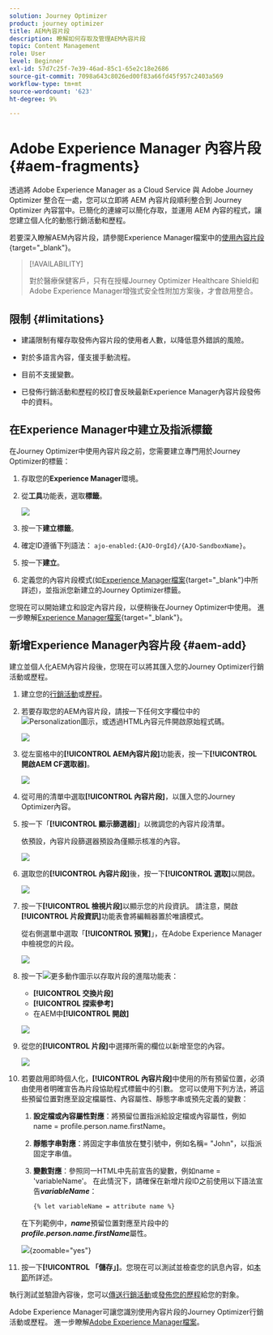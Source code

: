 ```yaml
---
solution: Journey Optimizer
product: journey optimizer
title: AEM內容片段
description: 瞭解如何存取及管理AEM內容片段
topic: Content Management
role: User
level: Beginner
exl-id: 57d7c25f-7e39-46ad-85c1-65e2c18e2686
source-git-commit: 7098a643c8026ed00f83a66fd45f957c2403a569
workflow-type: tm+mt
source-wordcount: '623'
ht-degree: 9%

---
```


# Adobe Experience Manager 內容片段 {#aem-fragments}

透過將 Adobe Experience Manager as a Cloud Service 與 Adobe Journey Optimizer 整合在一處，您可以立即將 AEM 內容片段順利整合到 Journey Optimizer 內容當中。已簡化的連線可以簡化存取，並運用 AEM 內容的程式，讓您建立個人化的動態行銷活動和歷程。

若要深入瞭解AEM內容片段，請參閱Experience Manager檔案中的[使用內容片段](https://experienceleague.adobe.com/en/docs/experience-manager-cloud-service/content/sites/administering/content-fragments/content-fragments-with-journey-optimizer){target="_blank"}。

>[!AVAILABILITY]
>
>對於醫療保健客戶，只有在授權Journey Optimizer Healthcare Shield和Adobe Experience Manager增強式安全性附加方案後，才會啟用整合。

## 限制 {#limitations}

* 建議限制有權存取發佈內容片段的使用者人數，以降低意外錯誤的風險。

* 對於多語言內容，僅支援手動流程。

* 目前不支援變數。

* 已發佈行銷活動和歷程的校訂會反映最新Experience Manager內容片段發佈中的資料。

## 在Experience Manager中建立及指派標籤

在Journey Optimizer中使用內容片段之前，您需要建立專門用於Journey Optimizer的標籤：

1. 存取您的&#x200B;**Experience Manager**&#x200B;環境。

1. 從&#x200B;**工具**&#x200B;功能表，選取&#x200B;**標籤**。

   ![](assets/do-not-localize/aem_tag_1.png)

1. 按一下&#x200B;**建立標籤**。

1. 確定ID遵循下列語法： `ajo-enabled:{AJO-OrgId}/{AJO-SandboxName}`。

1. 按一下&#x200B;**建立**。

1. 定義您的內容片段模式(如[Experience Manager檔案](https://experienceleague.adobe.com/en/docs/experience-manager-cloud-service/content/sites/administering/content-fragments/content-fragment-models){target="_blank"}中所詳述)，並指派您新建立的Journey Optimizer標籤。

您現在可以開始建立和設定內容片段，以便稍後在Journey Optimizer中使用。 進一步瞭解[Experience Manager檔案](https://experienceleague.adobe.com/en/docs/experience-manager-cloud-service/content/sites/administering/content-fragments/managing){target="_blank"}。

## 新增Experience Manager內容片段 {#aem-add}

建立並個人化AEM內容片段後，您現在可以將其匯入您的Journey Optimizer行銷活動或歷程。

1. 建立您的[行銷活動](../campaigns/create-campaign.md)或[歷程](../building-journeys/journey-gs.md)。

1. 若要存取您的AEM內容片段，請按一下任何文字欄位中的![Personalization圖示](assets/do-not-localize/Smock_PersonalizationField_18_N.svg)，或透過HTML內容元件開啟原始程式碼。

   ![](assets/aem_campaign_2.png)

1. 從左窗格中的&#x200B;**[!UICONTROL AEM內容片段]**&#x200B;功能表，按一下&#x200B;**[!UICONTROL 開啟AEM CF選取器]**。

   ![](assets/aem_campaign_3.png)

1. 從可用的清單中選取&#x200B;**[!UICONTROL 內容片段]**，以匯入您的Journey Optimizer內容。

1. 按一下「**[!UICONTROL 顯示篩選器]**」以微調您的內容片段清單。

   依預設，內容片段篩選器預設為僅顯示核准的內容。

   ![](assets/aem_campaign_4.png)

1. 選取您的&#x200B;**[!UICONTROL 內容片段]**&#x200B;後，按一下&#x200B;**[!UICONTROL 選取]**&#x200B;以開啟。

   ![](assets/aem_campaign_5.png)

1. 按一下&#x200B;**[!UICONTROL 檢視片段]**&#x200B;以顯示您的片段資訊。 請注意，開啟&#x200B;**[!UICONTROL 片段資訊]**&#x200B;功能表會將編輯器置於唯讀模式。

   從右側選單中選取「**[!UICONTROL 預覽]**」，在Adobe Experience Manager中檢視您的片段。

   ![](assets/aem_campaign_7.png)

1. 按一下![更多動作圖示](assets/do-not-localize/Smock_MoreSmallList_18_N.svg)以存取片段的進階功能表：

   * **[!UICONTROL 交換片段]**
   * **[!UICONTROL 探索參考]**
   * 在AEM中&#x200B;**[!UICONTROL 開啟]**

   ![](assets/aem_campaign_8.png)

1. 從您的&#x200B;**[!UICONTROL 片段]**&#x200B;中選擇所需的欄位以新增至您的內容。
   <!--
    Note that if you choose to copy the value, any future updates to the Content Fragment will not be reflected in your campaign or journey. However, using dynamic placeholders ensures real-time updates.-->

   ![](assets/aem_campaign_6.png)

1. 若要啟用即時個人化，**[!UICONTROL 內容片段]**&#x200B;中使用的所有預留位置，必須由使用者明確宣告為片段協助程式標籤中的引數。 您可以使用下列方法，將這些預留位置對應至設定檔屬性、內容屬性、靜態字串或預先定義的變數：

   1. **設定檔或內容屬性對應**：將預留位置指派給設定檔或內容屬性，例如name = profile.person.name.firstName。

   1. **靜態字串對應**：將固定字串值放在雙引號中，例如名稱= &quot;John&quot;，以指派固定字串值。

   1. **變數對應**：參照同一HTML中先前宣告的變數，例如name = &#39;variableName&#39;。
在此情況下，請確保在新增片段ID之前使用以下語法宣告&#x200B;**_variableName_**：

      ```html
      {% let variableName = attribute name %} 
      ```

   在下列範例中，**_name_**&#x200B;預留位置對應至片段中的&#x200B;**_profile.person.name.firstName_**&#x200B;屬性。

   ![](assets/aem_campaign_9.png){zoomable="yes"}


1. 按一下&#x200B;**[!UICONTROL 「儲存」]**。您現在可以測試並檢查您的訊息內容，如[本節](../content-management/preview.md)所詳述。

執行測試並驗證內容後，您可以[傳送行銷活動](../campaigns/review-activate-campaign.md)或[發佈您的歷程](../building-journeys/publishing-the-journey.md)給您的對象。

Adobe Experience Manager可讓您識別使用內容片段的Journey Optimizer行銷活動或歷程。 進一步瞭解[Adobe Experience Manager檔案](https://experienceleague.adobe.com/en/docs/experience-manager-cloud-service/content/sites/administering/content-fragments/extension-content-fragment-ajo-external-references)。
